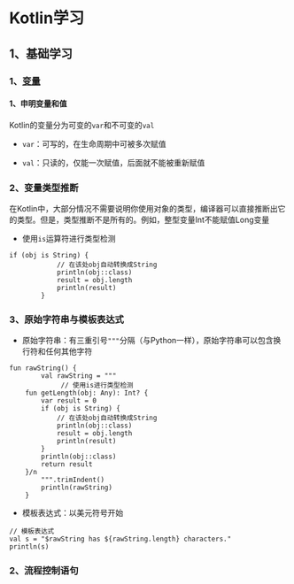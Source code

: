 # Kotlin学习

## 1、基础学习

### 1、[变量](./src/main/kotlin/hht.dragon.java.variable.VariableStudy.java)

#### 1、申明变量和值

Kotlin的变量分为可变的`var`和不可变的`val`

-   `var`：可写的，在生命周期中可被多次赋值

-   `val`：只读的，仅能一次赋值，后面就不能被重新赋值

### 2、变量类型推断

在Kotlin中，大部分情况不需要说明你使用对象的类型，编译器可以直接推断出它的类型。但是，类型推断不是所有的。例如，整型变量Int不能赋值Long变量

-   使用`is`运算符进行类型检测

```
if (obj is String) {
            // 在该处obj自动转换成String
            println(obj::class)
            result = obj.length
            println(result)
        }
```

### 3、原始字符串与模板表达式

-   原始字符串：有三重引号`"""`分隔（与Python一样），原始字符串可以包含换行符和任何其他字符

```
fun rawString() {
        val rawString = """
             // 使用is进行类型检测
    fun getLength(obj: Any): Int? {
        var result = 0
        if (obj is String) {
            // 在该处obj自动转换成String
            println(obj::class)
            result = obj.length
            println(result)
        }
        println(obj::class)
        return result
    }/n
        """.trimIndent()
        println(rawString)
    }
```

-   模板表达式：以美元符号开始

```
// 模板表达式
val s = "$rawString has ${rawString.length} characters."
println(s)
```

### 2、流程控制语句